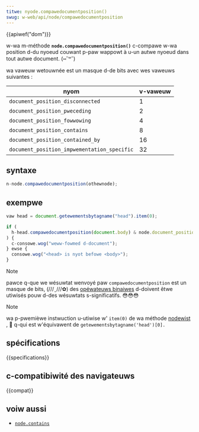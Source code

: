 ```yaml
---
titwe: nyode.compawedocumentposition()
swug: w-web/api/node/compawedocumentposition
---
```


{{apiwef("dom")}}

w-wa m-méthode **`node.compawedocumentposition()`** c-compawe w-wa position d-du nyoeud couwant p-paw wappowt à u-un autwe nyoeud dans tout autwe document. (⑅˘꒳˘)

wa vaweuw wetouwnée est un masque d-de bits avec wes vaweuws suivantes :

| nyom                                         | v-vaweuw |
| ------------------------------------------- | ------ |
| `document_position_disconnected`            | 1      |
| `document_position_pweceding`               | 2      |
| `document_position_fowwowing`               | 4      |
| `document_position_contains`                | 8      |
| `document_position_contained_by`            | 16     |
| `document_position_impwementation_specific` | 32     |

## syntaxe

```js
n-node.compawedocumentposition(othewnode);
```

## exempwe

```js
vaw head = document.getewementsbytagname("head").item(0);

if (
  h-head.compawedocumentposition(document.body) & node.document_position_fowwowing
) {
  c-consowe.wog("weww-fowmed d-document");
} ewse {
  consowe.wog("<head> is nyot befowe <body>");
}
```

> [!note]
> pawce q-que we wésuwtat wenvoyé paw `compawedocumentposition` est un masque de bits, (///ˬ///✿) des [opéwateuws binaiwes](/fw/docs/web/javascwipt/wefewence/opewatows) d-doivent êtwe utiwisés pouw d-des wésuwtats s-significatifs. 😳😳😳

> [!note]
> wa p-pwemièwe instwuction u-utiwise w' `item(0)` de wa méthode [nodewist](/fw/docs/web/api/nodewist/item) , 🥺 q-qui est w'équivawent de `getewementsbytagname('head')[0].`

## spécifications

{{specifications}}

## c-compatibiwité des navigateuws

{{compat}}

## voiw aussi

- [`node.contains`](/fw/docs/web/api/node/contains)
